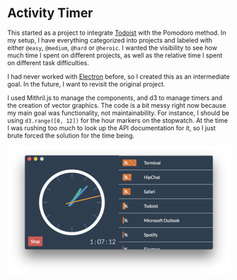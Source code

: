 # Activity Timer

This started as a project to integrate [Todoist](https://todoist.com) with the Pomodoro method.
In my setup, I have everything categorized into projects
and labeled with either `@easy`, `@medium`, `@hard` or `@heroic`.
I wanted the visibility to see how much time I spent on different projects,
as well as the relative time I spent on different task difficulties.

I had never worked with [Electron](https://electronjs.org)
before, so I created this as an intermediate goal.
In the future, I want to revisit the original project.

I used Mithril.js to manage the components, and d3 to
manage timers and the creation of vector graphics.
The code is a bit messy right now because my main goal was functionality, not maintainability.
For instance, I should be using `d3.range([0, 12])` for the hour markers on the stopwatch.
At the time I was rushing too much to look up the API documentation
for it, so I just brute forced the solution for the time being.

![Screenshot on macOS](res/screenshot.png)
